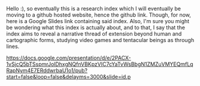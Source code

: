 Hello :), so eventually this is a research index which I will eventually be moving to a github hosted website, hence the github link.  Though, for now, here is a Google Slides link containing said index.
Also, I'm sure you might be wondering what this index is actually about, and to that, I say that the index aims to reveal a narrative thread of extension beyond human and cartographic forms, studying video games and tentacular beings as through lines.

https://docs.google.com/presentation/d/e/2PACX-1vSjcQ5bTSspmrJolDhxgNQfnVBKpzVIC7cYaTvWsBbgN1ZMZuVMYEQmfLqRapNym4E7ERddwrbaU1o1/pub?start=false&loop=false&delayms=3000&slide=id.p
